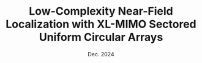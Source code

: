 ---
authors: "S. Liu, X. Yu"
title: "Low-Complexity Near-Field Localization with XL-MIMO Sectored Uniform Circular Arrays"
type: "Conference"
venue: "Proc. IEEE Globecom"
location: "Cape Town, South Africa"
collection: publications
category: conferences
# permalink: /publication/2009-10-01-paper-title-number-1
# excerpt: 'This paper is about the number 1. The number 2 is left for future work.'
date: "Dec. 2024"
paperurl: 'https://ieeexplore.ieee.org/document/10900975'
arxiv: 'https://arxiv.org/abs/2405.01000'
DOI: '10.1109/GLOBECOM52923.2024.10900975'
# slidesurl: 'http://academicpages.github.io/files/slides1.pdf'
codes: 'https://github.com/scliubit/XL-MIMO-sUCA-Loc'
# paperurl: 'http://academicpages.github.io/files/paper1.pdf'
# citation: 'Your Name, You. (2009). &quot;Paper Title Number 1.&quot; <i>Journal 1</i>. 1(1).'
---